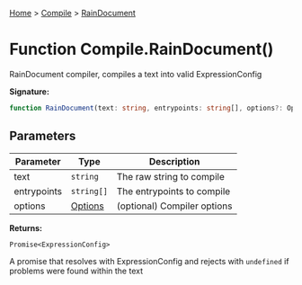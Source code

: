 [Home](../../../index.md) &gt; [Compile](../../compile.md) &gt; [RainDocument](./raindocument_1.md)

# Function Compile.RainDocument()

RainDocument compiler, compiles a text into valid ExpressionConfig

<b>Signature:</b>

```typescript
function RainDocument(text: string, entrypoints: string[], options?: Options): Promise<ExpressionConfig>;
```

## Parameters

|  Parameter | Type | Description |
|  --- | --- | --- |
|  text | `string` | The raw string to compile |
|  entrypoints | `string[]` | The entrypoints to compile |
|  options | [Options](../types/options.md) | (optional) Compiler options |

<b>Returns:</b>

`Promise<ExpressionConfig>`

A promise that resolves with ExpressionConfig and rejects with `undefined` if problems were found within the text

